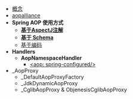 * [概念](spring-aop/core.md)
* [aopalliance](spring-aop/aopalliance.md)
* **Spring AOP 使用方式**
  * [**基于AspectJ注解**](spring-aop/usage/annotation-usage.md)
  * [**基于 Schema**](spring-aop/usage/schema-xml-usage.md)
  * [基于编码](spring-aop/usage/code-usage.md)
* **Handlers**
  * **AopNamespaceHandler**
    * [&lt;aop: spring-configured/&gt;](spring-aop/handlers/AopNamespaceHandler/spring-configured.md)
* _AopProxy
  * _DefaultAopProxyFactory
  * _JdkDynamicAopProxy
  * _CglibAopProxy & ObjenesisCglibAopProxy

